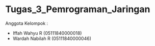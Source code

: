 # Tugas_3_Pemrograman_Jaringan

Anggota Kelompok :
* Iffah Wahyu R (05111840000018)
* Wardah Nabilah R (05111840000046)
